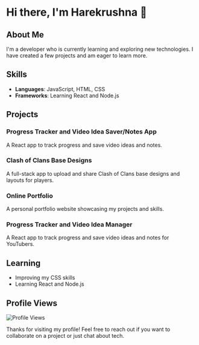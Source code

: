 
# Hi there, I'm Harekrushna 👋

## About Me
I'm a developer who is currently learning and exploring new technologies. I have created a few projects and am eager to learn more.

## Skills
- **Languages**: JavaScript, HTML, CSS
- **Frameworks**: Learning React and Node.js

## Projects
### Progress Tracker and Video Idea Saver/Notes App
A React app to track progress and save video ideas and notes.

### Clash of Clans Base Designs
A full-stack app to upload and share Clash of Clans base designs and layouts for players.

### Online Portfolio
A personal portfolio website showcasing my projects and skills.

### Progress Tracker and Video Idea Manager
A React app to track progress and save video ideas and notes for YouTubers.

## Learning
- Improving my CSS skills
- Learning React and Node.js

## Profile Views
![Profile Views](https://komarev.com/ghpvc/?username=bizudada&color=blue)

Thanks for visiting my profile! Feel free to reach out if you want to collaborate on a project or just chat about tech.
